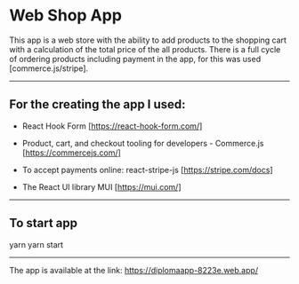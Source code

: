 # Web Shop App

This app is a web store with the ability to add products to the shopping cart with a calculation of the total price of the all products. There is a full cycle of ordering products including payment in the app, for this was used [commerce.js/stripe].

---

## For the creating the app I used:

- React Hook Form [https://react-hook-form.com/]

- Product, cart, and checkout tooling for developers - Commerce.js [https://commercejs.com/]

- To accept payments online: react-stripe-js [https://stripe.com/docs]

- The React UI library MUI [https://mui.com/]

---

## To start app

yarn
yarn start

---

The app is available at the link: https://diplomaapp-8223e.web.app/
